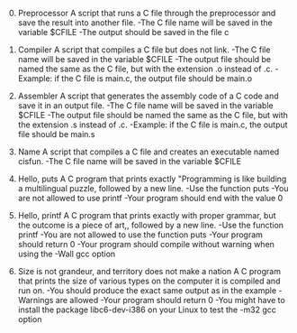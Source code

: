 0. Preprocessor
A script that runs a C file through the preprocessor and save the result into another file.
-The C file name will be saved in the variable $CFILE
-The output should be saved in the file c


1. Compiler
A script that compiles a C file but does not link.
-The C file name will be saved in the variable $CFILE
-The output file should be named the same as the C file, but with the extension .o instead of .c.
-Example: if the C file is main.c, the output file should be main.o


2. Assembler
A script that generates the assembly code of a C code and save it in an output file.
-The C file name will be saved in the variable $CFILE
-The output file should be named the same as the C file, but with the extension .s instead of .c.
-Example: if the C file is main.c, the output file should be main.s


3. Name
A script that compiles a C file and creates an executable named cisfun.
-The C file name will be saved in the variable $CFILE


4. Hello, puts
A C program that prints exactly "Programming is like building a multilingual puzzle, followed by a new line.
-Use the function puts
-You are not allowed to use printf
-Your program should end with the value 0


5. Hello, printf
A C program that prints exactly with proper grammar, but the outcome is a piece of art,, followed by a new line.
-Use the function printf
-You are not allowed to use the function puts
-Your program should return 0
-Your program should compile without warning when using the -Wall gcc option


6. Size is not grandeur, and territory does not make a nation
A C program that prints the size of various types on the computer it is compiled and run on.
-You should produce the exact same output as in the example
-Warnings are allowed
-Your program should return 0
-You might have to install the package libc6-dev-i386 on your Linux to test the -m32 gcc option
